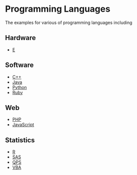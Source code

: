 Programming Languages
=====================================

The examples for various of programming languages including


Hardware
-------------------------

- [E](./e)


Software
-------------------------

- [C++](./cpp)
- [Java](./java)
- [Python](./python)
- [Ruby](./ruby)

Web
--------------------------

- [PHP](./php)
- [JavaScript](./javascript)

Statistics
--------------------------

- [R](./r)
- [SAS](./sas)
- [QPS](./qps)
- [VBA](./vba)
